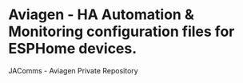 # Aviagen - HA Automation & Monitoring configuration files for ESPHome devices.

JAComms - Aviagen Private Repository
